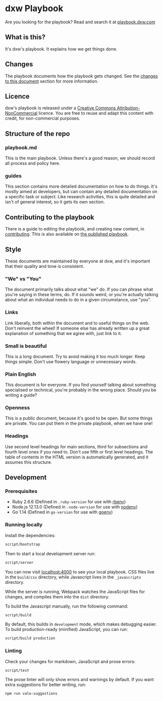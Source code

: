 # dxw Playbook

Are you looking for the playbook? Read and search it at [playbook.dxw.com](https://playbook.dxw.com)

## What is this?

It's dxw's playbook. It explains how we get things done.

## Changes

The playbook documents how the playbook gets changed. See the [changes to this
document](https://github.com/dxw/playbook/blob/master/playbook.md#changes-to-this-document)
section for more information.

## Licence

dxw's playbook is released under a [Creative Commons
Attribution-NonCommercial](https://creativecommons.org/licenses/by-nc/2.0/uk/)
licence. You are free to reuse and adapt this content with credit, for
non-commercial purposes.

## Structure of the repo

### playbook.md

This is the main playbook. Unless there's a good reason, we should record all
process and policy here.

### guides

This section contains more detailed documentation on how to do things. It's
mostly aimed at developers, but can contain any detailed documentation on a
specific task or subject. Like research activities, this is quite detailed and
isn't of general interest, so it gets its own section.

## Contributing to the playbook

There is a guide to editing the playbook, and creating new content, in
[contributing](contributing.md). This is also available
on [the published playbook](https://playbook.dxw.com/#/contributing).

## Style

These documents are maintained by everyone at dxw, and it's important that their
quality and tone is consistent.

### "We" vs "You"

The document primarily talks about what "we" do. If you can phrase what you're
saying in these terms, do. If it sounds weird, or you're actually talking about
what an individual needs to do in a given circumstance, use "you".

### Links

Link liberally, both within the document and to useful things on the web. Don't
reinvent the wheel! If someone else has already written up a great explanation
of something that we agree with, just link to it.

### Small is beautiful

This is a long document. Try to avoid making it too much longer. Keep things
simple. Don't use flowery language or unnecessary words.

### Plain English

This document is for everyone. If you find yourself talking about something
specialised or technical, you're probably in the wrong place. Should you be
writing a guide?

### Openness

This is a public document, because it's good to be open. But some things are
private. You can put them in the private playbook, when we have one!

### Headings

Use second level headings for main sections, third for subsections and fourth
level ones if you need to. Don't use fifth or first level headings. The table of
contents in the HTML version is automatically generated, and it assumes this
structure.

## Development

### Prerequisites

* Ruby 2.6.6 (Defined in `.ruby-version` for use with [rbenv](https://github.com/rbenv/rbenv))
* Node.js 12.13.0 (Defined in `.node-version` for use with [nodenv](https://github.com/nodenv/nodenvv))
* Go 1.14 (Defined in `go-version` for use with [goenv](https://github.com/syndbg/goenv))

### Running locally

Install the dependencies:

```bash
script/bootstrap
```

Then to start a local development server run:

```bash
script/server
```

You can now visit [localhost:4000](http://localhost:4000) to see your local
playbook. CSS files live in the `build/css` directory, while Javascript
lives in the `_javascripts` directory.

While the server is running, Webpack watches the JavaScript files for
changes, and compiles them into the `dist` directory.

To build the Javascript manually, run the following command:

```bash
script/build
```

By default, this builds in `development` mode, which makes debugging
easier. To build production-ready (minified) JavaScript, you can run:

```bash
script/build production
```

### Linting

Check your changes for markdown, JavaScript and prose errors:

```bash
script/test
```

The prose linter will only show errors and warnings by default. If you want
extra suggestions for better writing, run:

```bash
npm run vale-suggestions
```
